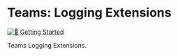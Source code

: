 <!-- Copyright (c) Microsoft Corporation. All rights reserved.-->
<!-- Licensed under the MIT License.-->

# Teams: Logging Extensions

[![📖 Getting Started](https://img.shields.io/badge/📖%20Getting%20Started-blue?style=for-the-badge)](https://microsoft.github.io/teams-ai)

Teams Logging Extensions.